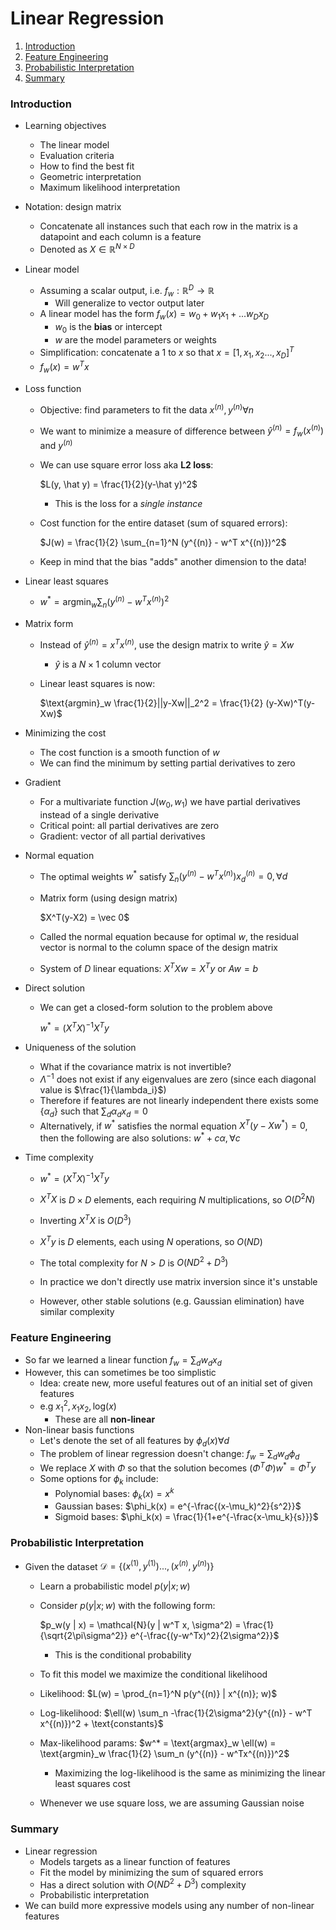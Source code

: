 # Linear Regression

1. [Introduction](#introduction)
2. [Feature Engineering](#feature-engineering)
3. [Probabilistic Interpretation](#probabilistic-interpretation)
4. [Summary](#summary)

### Introduction

* Learning objectives 

  * The linear model
  * Evaluation criteria
  * How to find the best fit
  * Geometric interpretation
  * Maximum likelihood interpretation

* Notation: design matrix

  * Concatenate all instances such that each row in the matrix is a datapoint and each column is a feature
  * Denoted as $X \in \mathbb{R}^{N \times D}$

* Linear model

  * Assuming a scalar output, i.e. $f_w: \mathbb{R}^D \rightarrow \mathbb{R}$
    * Will generalize to vector output later
  * A linear model has the form $f_w(x) = w_0 + w_1x_1 + ... w_Dx_D$
    * $w_0$ is the **bias** or intercept
    * $w$ are the model parameters or weights
  * Simplification: concatenate a 1 to $x$ so that $x = [1, x_1, x_2..., x_D]^T$
  * $f_w(x) = w^T x$

* Loss function

  * Objective: find parameters to fit the data $x^{(n)}, y^{(n)} \forall n$

  * We want to minimize a measure of difference between $\hat y^{(n)} = f_w(x^{(n)})$ and $y^{(n)}$

  * We can use square error loss aka **L2 loss**:

    $L(y, \hat y) = \frac{1}{2}(y-\hat y)^2$
    * This is the loss for a *single instance*

  * Cost function for the entire dataset (sum of squared errors):

    $J(w) = \frac{1}{2} \sum_{n=1}^N (y^{(n)} - w^T x^{(n)})^2$

  * Keep in mind that the bias "adds" another dimension to the data!

* Linear least squares

  * $w^* = \text{argmin}_w \sum_n (y^{(n)} - w^Tx^{(n)})^2$

* Matrix form

  * Instead of $\hat y^{(n)} = x^T x^{(n)}$, use the design matrix to write $\hat y = Xw$

    * $\hat y$ is a $N \times 1$ column vector

  * Linear least squares is now:

    $\text{argmin}_w \frac{1}{2}||y-Xw||_2^2 = \frac{1}{2} (y-Xw)^T(y-Xw)$

* Minimizing the cost

  * The cost function is a smooth function of $w$
  * We can find the minimum by setting partial derivatives to zero

* Gradient

  * For a multivariate function $J(w_0, w_1)$ we have partial derivatives instead of a single derivative
  * Critical point: all partial derivatives are zero
  * Gradient: vector of all partial derivatives

* Normal equation

  * The optimal weights $w^*$ satisfy $\sum_n (y^{(n)} - w^Tx^{(n)})x_d^{(n)} = 0, \forall d$

  * Matrix form (using design matrix)

    $X^T(y-X2) = \vec 0$

  * Called the normal equation because for optimal $w$, the residual vector is normal to the column space of the design matrix
  * System of $D$ linear equations: $X^T Xw = X^T y$ or $Aw = b$

* Direct solution

  * We can get a closed-form solution to the problem above

    $w^* = (X^TX)^{-1}X^T y$

* Uniqueness of the solution

  * What if the covariance matrix is not invertible?
  * $\Lambda^{-1}$ does not exist if any eigenvalues are zero (since each diagonal value is $\frac{1}{\lambda_i}$)
  * Therefore if features are not linearly independent there exists some $\{ \alpha_d \}$ such that $\sum_d \alpha_d x_d = 0$
  * Alternatively, if $w^*$ satisfies the normal equation $X^T(y-Xw^*) = 0$, then the following are also solutions: $w^* + c \alpha, \forall c$

* Time complexity

  * $w^* = (X^T X)^{-1} X^T y$
  * $X^T X$ is $D \times D$ elements, each requiring $N$ multiplications, so $O(D^2 N)$
  * Inverting $X^T X$ is $O(D^3)$
  * $X^T y$ is $D$ elements, each using $N$ operations, so $O(ND)$

  * The total complexity for $N > D$ is $O(ND^2 + D^3)$
  * In practice we don't directly use matrix inversion since it's unstable
  * However, other stable solutions (e.g. Gaussian elimination) have similar complexity

### Feature Engineering

* So far we learned a linear function $f_w = \sum_d w_d x_d$
* However, this can sometimes be too simplistic
  * Idea: create new, more useful features out of an initial set of given features
  * e.g $x_1^2, x_1 x_2, \text{log}(x)$
    * These are all **non-linear**
* Non-linear basis functions
  * Let's denote the set of all features by $\phi_d(x) \forall d$
  * The problem of linear regression doesn't change: $f_w = \sum_d w_d \phi_d$
  * We replace $X$ with $\Phi$ so that the solution becomes $(\Phi^T \Phi)w^* = \Phi^T y$
  * Some options for $\phi_k$ include:
    * Polynomial bases: $\phi_k(x) = x^k$
    * Gaussian bases: $\phi_k(x) = e^{-\frac{(x-\mu_k)^2}{s^2}}$
    * Sigmoid bases: $\phi_k(x) = \frac{1}{1+e^{-\frac{x-\mu_k}{s}}}$

### Probabilistic Interpretation

* Given the dataset $\mathcal{D} = \{ (x^{(1)}, y^{(1)})..., (x^{(n)}, y^{(n)})\}$

  * Learn a probabilistic model $p(y | x; w)$

  * Consider $p(y | x; w)$ with the following form:

    $p_w(y | x) = \mathcal{N}(y | w^T x, \sigma^2) = \frac{1}{\sqrt{2\pi\sigma^2}} e^{-\frac{(y-w^Tx)^2}{2\sigma^2}}$

    * This is the conditional probability

  * To fit this model we maximize the conditional likelihood
  * Likelihood: $L(w) = \prod_{n=1}^N p(y^{(n)} | x^{(n)}; w)$
  * Log-likelihood: $\ell(w) \sum_n -\frac{1}{2\sigma^2}(y^{(n)} - w^T x^{(n)})^2 + \text{constants}$
  * Max-likelihood params: $w^* = \text{argmax}_w \ell(w) = \text{argmin}_w \frac{1}{2} \sum_n (y^{(n)} - w^Tx^{(n)})^2$
    * Maximizing the log-likelihood is the same as minimizing the linear least squares cost
  * Whenever we use square loss, we are assuming Gaussian noise

### Summary

* Linear regression
  * Models targets as a linear function of features
  * Fit the model by minimizing the sum of squared errors
  * Has a direct solution with $O(ND^2 + D^3)$ complexity
  * Probabilistic interpretation
* We can build more expressive models using any number of non-linear features

